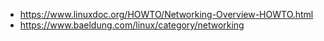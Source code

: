 - https://www.linuxdoc.org/HOWTO/Networking-Overview-HOWTO.html
- https://www.baeldung.com/linux/category/networking
